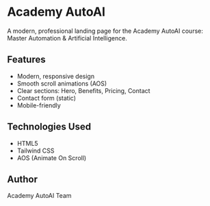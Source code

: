 # Academy AutoAI

A modern, professional landing page for the Academy AutoAI course: Master Automation & Artificial Intelligence.

## Features
- Modern, responsive design
- Smooth scroll animations (AOS)
- Clear sections: Hero, Benefits, Pricing, Contact
- Contact form (static)
- Mobile-friendly

## Technologies Used
- HTML5
- Tailwind CSS
- AOS (Animate On Scroll)

## Author
Academy AutoAI Team 